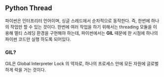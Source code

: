 ## Python Thread

파이썬은 인터프리터 언어이며, 싱글 스레드에서 순차적으로 동작한다.
즉, 한번에 하나의 작업만 할 수 있는 것이다. 한번에 여러 작업을 하기 위해서는 threading 모듈을 이용해 멀티 스레딩 환경을 구현해야 하는데, 파이썬에서는 **GIL** 때문에 한 시점에 하나의 파이썬 코드만 실행 하도록 되어있다.

### GIL?
GIL은 Global Interpreter Lock 의 약자로, 하나의 프로세스 안에 모든 자원에 글로벌하게 락을 거는 것이다.
